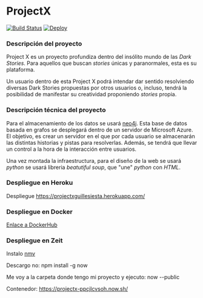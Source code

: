 # ProjectX

[![Build Status](https://travis-ci.org/guillesiesta/ProjectX.svg?branch=master)](https://travis-ci.org/guillesiesta/ProjectX)
[![Deploy](https://www.herokucdn.com/deploy/button.svg)](https://heroku.com/deploy?template=https://github.com/guillesiesta/ProjectX)

### Descripción del proyecto

Project X es un proyecto profundiza dentro del insólito mundo de las *Dark Stories*. Para aquellos que buscan *stories* únicas y paranormales, esta es su plataforma.

Un usuario dentro de esta Project X podrá intendar dar sentido resolviendo diversas Dark Stories propuestas por otros usuarios o, incluso, tendrá la posibilidad de manifestar su creatividad proponiendo *stories* propia.

### Descripción técnica del proyecto

Para el almacenamiento de los datos se usará [neo4j](https://neo4j.com/). Esta base de datos basada en grafos se desplegará dentro de un servidor de Microsoft Azure. El objetivo, es crear un servidor en el que por cada usuario se almacenarán las distintas historias y pistas para resolverlas. Además, se tendrá que llevar un control a la hora de la interacción entre usuarios.

Una vez montada la infraestructura, para el diseño de la web se usará *python* se usará libreria *beatutiful soup*, que "une" *python* con *HTML*.

### Despliegue en Heroku 

Despliegue https://projectxguillesiesta.herokuapp.com/

### Despliegue en Docker

[Enlace a DockerHub](https://hub.docker.com/r/guillesiesta/projectx/)

### Despliegue en Zeit

Instalo [nmv](https://www.liquidweb.com/kb/how-to-install-nvm-node-version-manager-for-node-js-on-ubuntu-12-04-lts/)

Descargo no: npm install -g now

Me voy a la carpeta donde tengo mi proyecto y ejecuto: now --public

Contenedor:  https://projectx-ppcjlcvsoh.now.sh/


